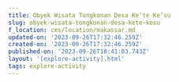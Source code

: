 ```yaml
---
title: Obyek Wisata Tongkonan Desa Ke’te Ke’su
slug: obyek-wisata-tongkonan-desa-kete-kesu
f_location: cms/location/makassar.md
updated-on: '2023-09-26T17:32:46.259Z'
created-on: '2023-09-26T17:32:46.259Z'
published-on: '2023-09-26T18:41:03.743Z'
layout: '[explore-activity].html'
tags: explore-activity
---
```



